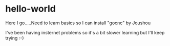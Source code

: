 # hello-world
Here I go.....Need to learn basics so I can install "gocnc" by Joushou

I've been having insternet problems so it's a bit slower learning but I'll keep trying :-)
